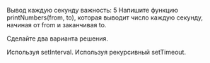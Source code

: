 Вывод каждую секунду
важность: 5
Напишите функцию printNumbers(from, to), которая выводит число каждую секунду, начиная от from и заканчивая to.

Сделайте два варианта решения.

Используя setInterval.
Используя рекурсивный setTimeout.